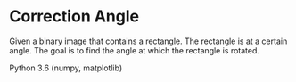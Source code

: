 # Correction Angle

Given a binary image that contains a rectangle. The rectangle is at a certain angle. 
The goal is to find the angle at which the rectangle is rotated.

Python 3.6 (numpy, matplotlib)

